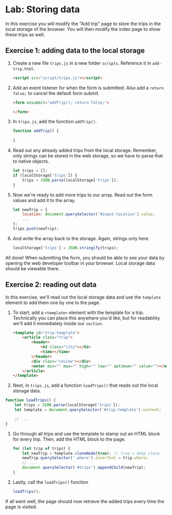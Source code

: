 # Lab: Storing data

In this exercise you will modify the "Add trip" page to store the trips in the local storage of the browser. You will then modify the index page to show these trips as well.

## Exercise 1: adding data to the local storage

1. Create a new file `trips.js` in a new folder `scripts`. Reference it in `add-trip.html`.
	```html
	<script src="script/trips.js"></script>
	```
1. Add an event listener for when the form is submitted. Also add a `return false;` to cancel the default form submit.
	```html
	<form onsubmit="addTrip(); return false;">

	</form>
	```
1. In `trips.js`, add the function `addTrip()`.
	```js
	function addTrip() {
		
	}
	```
1. Read out any already added trips from the local storage. Remember, only strings can be stored in the web storage, so we have to parse that to native objects.
	```js
	let trips = [];
	if (localStorage['trips']) {
		trips = JSON.parse(localStorage['trips']);
	}
	```
1. Now we're ready to add more trips to our array. Read out the form values and add it to the array.
	```js
	let newTrip = {
		location: document.querySelector('#input-location').value,
		...
	};
	trips.push(newTrip);
	```
1. And write the array back to the storage. Again, strings only here.
	```js
	localStorage['trips'] = JSON.stringify(trips);
	```

All done! When submitting the form, you should be able to see your data by opening the web developer toolbar in your browser. Local storage data should be viewable there.

## Exercise 2: reading out data

In this exercise, we'll read out the local storage data and use the `template` element to add them one by one to the page.

1. To start, add a `<template>` element with the template for a trip. Technically you can place this anywhere you'd like, but for readability we'll add it immediately inside our `section`.

	```html
	<template id="trip-template">
		<article class="trip">
			<header>
				<h2 class="city"></h2>
				<time></time>
			</header>
			<div class="review"></div>
			<meter min="" max="" high="" low="" optimum="" value=""></meter>
		</article>
	</template>
	```

1. Next, in `trips.js`, add a function `loadTrips()` that reads out the local storage data.

```js
function loadTrips() {
	let trips = JSON.parse(localStorage['trips']);
	let template = document.querySelector('#trip-template').content;

	// ...
}
```

1. Go through all trips and use the template to stamp out an HTML block for every trip. Then, add the HTML block to the page.
	```js
	for (let trip of trips) {
		let newTrip = template.cloneNode(true); // true = deep clone
		newTrip.querySelector('.where').innerText = trip.where;
		// ...
		document.querySelector('#trips').appendChild(newTrip);
	}
	```

1. Lastly, call the `loadTrips()` function
	```js
	loadTrips();
	```

If all went well, the page should now retrieve the added trips every time the page is visited.